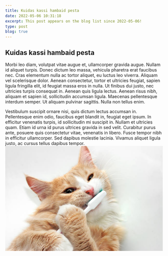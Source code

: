 ```yaml
---
title: Kuidas kassi hambaid pesta
date: 2022-05-06 10:31:18
excerpt: This post appears on the blog list since 2022-05-06!
type: post
blog: true
---
```


## Kuidas kassi hambaid pesta

Morbi leo diam, volutpat vitae augue et, ullamcorper gravida augue. Nullam id aliquet turpis. Donec dictum leo massa, vehicula pharetra erat faucibus nec. Cras elementum nulla ac tortor aliquet, eu luctus leo viverra. Aliquam vel scelerisque dolor. Aenean consectetur, tortor et ultricies feugiat, sapien ligula fringilla elit, id feugiat massa eros in nulla. Ut finibus dui justo, nec ultricies turpis consequat in. Aenean quis ligula lectus. Aenean risus nibh, aliquam et sapien id, sollicitudin accumsan ligula. Maecenas pellentesque interdum semper. Ut aliquam pulvinar sagittis. Nulla non tellus enim.

Vestibulum suscipit ornare nisi, quis dictum lectus accumsan in. Pellentesque enim odio, faucibus eget blandit in, feugiat eget ipsum. In efficitur venenatis turpis, id sollicitudin mi suscipit in. Nullam et ultricies quam. Etiam id urna id purus ultrices gravida in sed velit. Curabitur purus ante, posuere quis consectetur vitae, venenatis in libero. Fusce tempor nibh in efficitur ullamcorper. Sed dapibus molestie lacinia. Vivamus aliquet ligula justo, ac cursus tellus dapibus tempor.
<img src="/assets/img/hambad.jpg" class="db" alt="Photo of a cat.">

